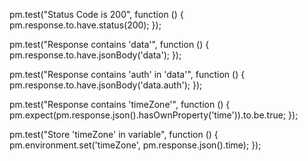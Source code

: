 pm.test("Status Code is 200", function () {
    pm.response.to.have.status(200);
});

pm.test("Response contains 'data'", function () {
    pm.response.to.have.jsonBody('data');
});

pm.test("Response contains 'auth' in 'data'", function () {
    pm.response.to.have.jsonBody('data.auth');
});

pm.test("Response contains 'timeZone'", function () {
    pm.expect(pm.response.json().hasOwnProperty('time')).to.be.true;
});

pm.test("Store 'timeZone' in variable", function () {
    pm.environment.set('timeZone', pm.response.json().time);
});
